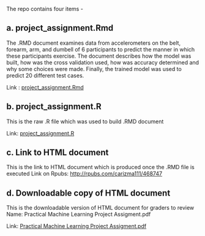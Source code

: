 The repo contains four items -

## a. project_assignment.Rmd
The .RMD document examines data from accelerometers on the belt, forearm, arm, and dumbell of 6 participants to predict the manner in which these participants exercise. The document describes how the model was built, how was the cross validation used, how was accuracy determined and why some choices were made. Finally, the trained model was used to predict 20 different test cases.

Link : [project_assignment.Rmd](https://github.com/carizma111/coursera_pml_assignment/blob/master/project_assignment.Rmd)

## b. project_assignment.R
This is the raw .R file which was used to build .RMD document

Link: [project_assignment.R](https://github.com/carizma111/coursera_pml_assignment/blob/master/project_assignment.R)

## c. Link to HTML document
This is the link to HTML document which is produced once the .RMD file is executed
Link on Rpubs: http://rpubs.com/carizma111/468747

## d. Downloadable copy of HTML document
This is the downloadable version of HTML document for graders to review
Name: Practical Machine Learning Project Assigment.pdf

Link: [Practical Machine Learning Project Assigment.pdf](https://github.com/carizma111/coursera_pml_assignment/blob/master/Practical%20Machine%20Learning%20Project%20Assigment.pdf)





